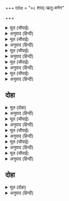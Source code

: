 +++
title = "०८ शरद्-ऋतु-वर्णन"

+++


<details><summary>मूल (चौपाई)</summary>

बरषा बिगत सरद रितु आई।  
लछिमन देखहु परम सुहाई॥  
फूलें कास सकल महि छाई।  
जनु बरषाँ कृत प्रगट बुढ़ाई॥
</details>

<details><summary>अनुवाद (हिन्दी)</summary>

हे लक्ष्मणा, बघ. वर्षाकाल संपला आणि परम सुंदर शरद्ऋतू आला. फुललेल्या कास गवतामुळे संपूर्ण पृथ्वी झाकली गेली आहे. जणू वर्षाऋतूने कासरूपी पांढऱ्या केसांच्या रूपाने आपले म्हातारपण प्रकट केले आहे.॥ १॥
</details>

<details><summary>मूल (चौपाई)</summary>

उदित अगस्ति पंथ जल सोषा।  
जिमि लोभहि सोषइ संतोषा॥  
सरिता सर निर्मल जल सोहा।  
संत हृदय जस गत मद मोहा॥
</details>

<details><summary>अनुवाद (हिन्दी)</summary>

ज्याप्रमाणे संतोष हा लोभाला शोषून घेतो, त्याप्रमाणे अगस्त्य ताऱ्याने उदित होऊन मार्गावरील पाणी शोषले आहे. ज्याप्रमाणे संतांचे हृदय मद-मोहरहित निर्मल असते, त्याप्रमाणे नद्या व तलाव यांचे निर्मळ जल शोभत आहे.॥ २॥
</details>

<details><summary>मूल (चौपाई)</summary>

रस रस सूख सरित सर पानी।  
ममता त्याग करहिं जिमि ग्यानी॥  
जानि सरद रितु खंजन आए।  
पाइ समय जिमि सुकृत सुहाए॥
</details>

<details><summary>अनुवाद (हिन्दी)</summary>

नद्या व तलाव यांचे पाणी हळू हळू घटत आहे, ज्याप्रमाणे ज्ञानी पुरुष ममतेचा त्याग करतात. शरदऋतूची चाहूल लागताच खंजनपक्षी आले आहेत, ज्याप्रमाणे वेळ येताच चांगले पुण्य प्रकट होते.॥ ३॥
</details>

<details><summary>मूल (चौपाई)</summary>

पंक न रेनु सोह असि धरनी।  
नीति निपुन नृप कै जसि करनी॥  
जल संकोच बिकल भइँ मीना।  
अबुध कुटुंबी जिमि धनहीना॥
</details>

<details><summary>अनुवाद (हिन्दी)</summary>

ज्याप्रमाणे नीतिनिपुण राजाचा कारभार स्वच्छ असतो, त्याप्रमाणे चिखल व धूळ नसल्याने धरणी निर्मल बनून शोभून दिसत आहे. पाणी कमी झाल्यामुळे मासे व्याकूळ झाले आहेत, ज्याप्रमाणे विवेकशून्य गृहस्थ धनाविना व्याकूळ होतो.॥ ४॥
</details>

<details><summary>मूल (चौपाई)</summary>

बिनु घन निर्मल सोह अकासा।  
हरिजन इव परिहरि सब आसा॥  
कहुँ कहुँ बृष्टि सारदी थोरी।  
कोउ एक पाव भगति जिमि मोरी॥
</details>

<details><summary>अनुवाद (हिन्दी)</summary>

मेघांविना निर्मळ आकाश असे शोभून दिसत आहे की, ज्याप्रमाणे भगवद्भक्त सर्व आशा सोडून निर्मळ होतात. कुठे कुठे शरदऋतूचा थोडा थोडा पाऊस पडत आहे, ज्याप्रमाणे कोणी विरळाच माझी भक्ती प्राप्त करतो.॥ ५॥
</details>

## दोहा


<details><summary>मूल (दोहा)</summary>

चले हरषि तजि नगर नृप तापस बनिक भिखारि।  
जिमि हरिभगति पाइ श्रम तजहिं आश्रमी चारि॥ १६॥
</details>

<details><summary>अनुवाद (हिन्दी)</summary>

शरदऋतू आल्यामुळे राजा, तपस्वी, व्यापारी आणि भिक्षुक हे विजय, तप, व्यापार आणि भिक्षुकी मिळवण्यासाठी आनंदाने नगर सोडून निघतात, त्याप्रमाणे श्रीहरीची भक्ती मिळाल्यावर चारी आश्रमांतील लोक नाना प्रकारच्या साधनांचे श्रम सोडून देतात.॥ १६॥
</details>

<details><summary>मूल (चौपाई)</summary>

सुखी मीन जे नीर अगाधा।  
जिमि हरि सरन न एकउ बाधा॥  
फूलें कमल सोह सर कैसा।  
निर्गुन ब्रह्म सगुन भएँ जैसा॥
</details>

<details><summary>अनुवाद (हिन्दी)</summary>

जे मासे खोल पाण्यात आहेत, ते सुखी आहेत. ज्याप्रमाणे श्रीहरीला शरण गेल्यावर एकही संकट येत नाही. कमळांनी फुललेले तलाव असे शोभत आहेत की, जसे निर्गुण ब्रह्म सगुण झाल्यावर शोभून दिसते.॥ १॥
</details>

<details><summary>मूल (चौपाई)</summary>

गुंजत मधुकर मुखर अनूपा।  
सुंदर खग रव नाना रूपा॥  
चक्रबाक मन दुख निसि पेखी।  
जिमि दुर्जन पर संपति देखी॥
</details>

<details><summary>अनुवाद (हिन्दी)</summary>

भ्रमर अनुपम आवाज करीत गुंजन करीत आहेत आणि पक्षी नानाप्रकारचे सुंदर कूजन करीत आहेत. रात्र झाल्याचे पाहून चक्रवाक पक्ष्याच्या मनात तसेच दुःख होते, ज्याप्रमाणे दुसऱ्याची संपत्ती पाहून दुष्टाला दुःख वाटते.॥ २॥
</details>

<details><summary>मूल (चौपाई)</summary>

चातक रटत तृषा अति ओही।  
जिमि सुख लहइ न संकरद्रोही॥  
सरदातप निसि ससि अपहरई।  
संत दरस जिमि पातक टरई॥
</details>

<details><summary>अनुवाद (हिन्दी)</summary>

चातक ढगाला आळवत आहे, त्याला खूप तहान लागली आहे, ज्याप्रमाणे शंकरांचा द्वेष करणाऱ्या माणसाला सुख न मिळाल्यामुळे तो दुःखी होतो. शरदऋतूचा ताप रात्री चंद्र हरण करतो, ज्याप्रमाणे संतांच्या दर्शनाने पापे नाहीशी होतात.॥ ३॥
</details>

<details><summary>मूल (चौपाई)</summary>

देखि इंदु चकोर समुदाई।  
चितवहिं जिमि हरिजन हरि पाई॥  
मसक दंस बीते हिम त्रासा।  
जिमि द्विज द्रोह किएँ कुल नासा॥
</details>

<details><summary>अनुवाद (हिन्दी)</summary>

चकोर पक्ष्यांचे समुदाय चंद्राला अशा प्रकारे एकटक पाहू लागतात, ज्याप्रमाणे भगवद्भक्त भगवंत भेटल्यावर निर्निमेष नेत्रांनी त्यांचे दर्शन घेतात. मच्छर, डास हे थंडीच्या भीतीने अशा प्रकारे नाहीसे झाले आहेत की, ज्याप्रमाणे ब्राह्मणांशी वैर केल्याने कुळाचा नाश होतो.॥ ४॥
</details>

## दोहा


<details><summary>मूल (दोहा)</summary>

भूमि जीव संकुल रहे गए सरद रितु पाइ।  
सदगुर मिलें जाहिं जिमि संसय भ्रम समुदाइ॥ १७॥
</details>

<details><summary>अनुवाद (हिन्दी)</summary>

वर्षाऋतूमुळे पृथ्वीवर जे जीव भरले होते, ते जीव शरदऋतू आल्यावर नष्ट झाले, ज्याप्रमाणे सद्गुरू लाभल्यावर संशय आणि भ्रम यांचे समूह नष्ट होतात.॥ १७॥
</details>
